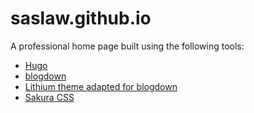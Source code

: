 # saslaw.github.io
A professional home page built using the following tools:
- [Hugo](https://gohugo.io)
- [blogdown](https://bookdown.org/yihui/blogdown/hugo.html)
- [Lithium theme adapted for blogdown](https://github.com/yihui/hugo-lithium)
- [Sakura CSS](https://github.com/oxalorg/sakura)
